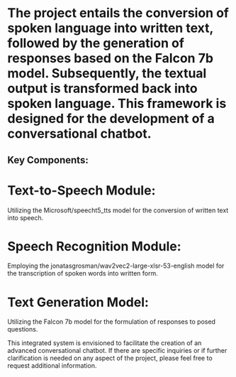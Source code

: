 # The project entails the conversion of spoken language into written text, followed by the generation of responses based on the Falcon 7b model. Subsequently, the textual output is transformed back into spoken language. This framework is designed for the development of a conversational chatbot.

## Key Components:

# Text-to-Speech Module: 
Utilizing the Microsoft/speecht5_tts model for the conversion of written text into speech.

# Speech Recognition Module: 
Employing the jonatasgrosman/wav2vec2-large-xlsr-53-english model for the transcription of spoken words into written form.

# Text Generation Model: 
Utilizing the Falcon 7b model for the formulation of responses to posed questions.

This integrated system is envisioned to facilitate the creation of an advanced conversational chatbot. If there are specific inquiries or if further clarification is needed on any aspect of the project, please feel free to request additional information.
